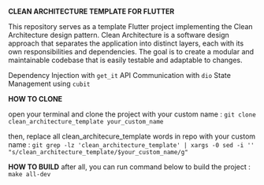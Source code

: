 **CLEAN ARCHITECTURE TEMPLATE FOR FLUTTER**

This repository serves as a template Flutter project implementing the Clean Architecture design pattern. Clean Architecture is a software design approach that separates the application into distinct layers, each with its own responsibilities and dependencies. The goal is to create a modular and maintainable codebase that is easily testable and adaptable to changes.

Dependency Injection with `get_it`
API Communication with `dio`
State Management using `cubit`

**HOW TO CLONE**

open your terminal and clone the project with your custom name :
`git clone clean_architecture_template your_custom_name`

then, replace all clean_architecure_template words in repo with your custom name :
`git grep -lz 'clean_architecture_template' | xargs -0 sed -i '' "s/clean_architecture_template/$your_custom_name/g"`

**HOW TO BUILD**
after all, you can run command below to build the project :
`make all-dev`
